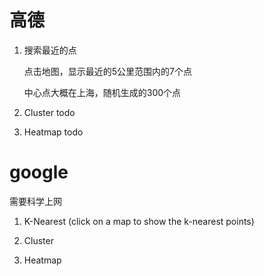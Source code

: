 # 高德
1. 搜索最近的点 

   点击地图，显示最近的5公里范围内的7个点
   
   中心点大概在上海，随机生成的300个点

2. Cluster todo

3. Heatmap todo

# google 
需要科学上网
1. K-Nearest (click on a map to show the k-nearest points)

2. Cluster

3. Heatmap
